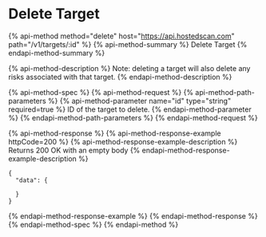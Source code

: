 # Delete Target

{% api-method method="delete" host="https://api.hostedscan.com" path="/v1/targets/:id" %}
{% api-method-summary %}
Delete Target
{% endapi-method-summary %}

{% api-method-description %}
Note: deleting a target will also delete any risks associated with that target.
{% endapi-method-description %}

{% api-method-spec %}
{% api-method-request %}
{% api-method-path-parameters %}
{% api-method-parameter name="id" type="string" required=true %}
ID of the target to delete.
{% endapi-method-parameter %}
{% endapi-method-path-parameters %}
{% endapi-method-request %}

{% api-method-response %}
{% api-method-response-example httpCode=200 %}
{% api-method-response-example-description %}
Returns 200 OK with an empty body
{% endapi-method-response-example-description %}

```text
{
  "data": {
  
  }
}
```
{% endapi-method-response-example %}
{% endapi-method-response %}
{% endapi-method-spec %}
{% endapi-method %}

